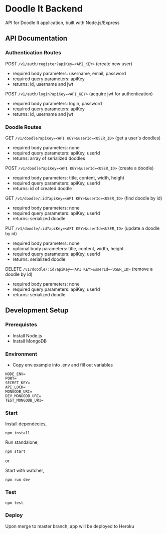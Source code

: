 # Doodle It Backend
API for Doodle It application, built with Node.js/Express

## API Documentation

### Authentication Routes
POST `/v1/auth/register?apiKey=<API_KEY>` (create new user)
- required body parameters: username, email, password
- required query parameters: apiKey
- returns: id, username and jwt

POST `/v1/auth/login?apiKey=<API_KEY>` (acquire jwt for authentication)
- required body parameters: login, password
- required query parameters: apiKey
- returns: id, username and jwt

### Doodle Routes 
GET `/v1/doodle?apiKey=<API KEY>&userId=<USER_ID>` (get a user's doodles)
- required body parameters: none
- required query parameters: apiKey, userId
- returns: array of serialized doodles

POST `/v1/doodle?apiKey=<API KEY>&userId=<USER_ID>` (create a doodle)
- required body parameters: title, content, width, height
- required query parameters: apiKey, userId
- returns: id of created doodle

GET `/v1/doodle/:id?apiKey=<API KEY>&userId=<USER_ID>` (find doodle by id)
- required body parameters: none
- required query parameters: apiKey, userId
- returns: serialized doodle

PUT `/v1/doodle/:id?apiKey=<API KEY>&userId=<USER_ID>` (update a doodle by id)
- required body parameters: none
- optional body parameters: title, content, width, height
- required query parameters: apiKey, userId
- returns: serialized doodle

DELETE `/v1/doodle/:id?apiKey=<API KEY>&userId=<USER_ID>` (remove a doodle by id)
- required body parameters: none
- required query parameters: apiKey, userId
- returns: serialized doodle


## Development Setup

### Prerequistes
- Install Node.js
- Install MongoDB

### Environment
- Copy env.example into .env and fill out variables
```
NODE_ENV=
PORT=
SECRET_KEY=
API_LOCK=
MONGODB_URI=
DEV_MONGODB_URI=
TEST_MONGODB_URI=
```

### Start
Install dependecies,
```
npm install
```

Run standalone,
```
npm start
```

or 

Start with watcher,
```
npm run dev
```

### Test
```
npm test
```

### Deploy
Upon merge to master branch, app will be deployed to Heroku
